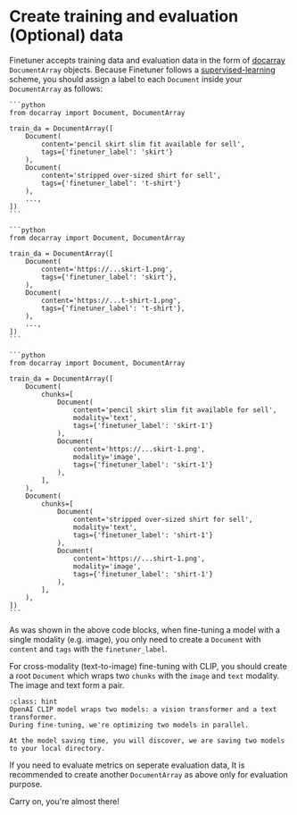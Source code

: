 # Create training and evaluation (Optional) data

Finetuner accepts training data and evaluation data in the form of [docarray](https://docarray.jina.ai/) `DocumentArray` objects.
Because Finetuner follows a [supervised-learning](https://en.wikipedia.org/wiki/Supervised_learning) scheme,
you should assign a label to each `Document` inside your `DocumentArray` as follows:

````{tab} text-to-text search
```python
from docarray import Document, DocumentArray

train_da = DocumentArray([
    Document(
        content='pencil skirt slim fit available for sell',
        tags={'finetuner_label': 'skirt'}
    ),
    Document(
        content='stripped over-sized shirt for sell',
        tags={'finetuner_label': 't-shirt'}
    ),
    ...,
])
```
````
````{tab} image-to-image search
```python
from docarray import Document, DocumentArray

train_da = DocumentArray([
    Document(
        content='https://...skirt-1.png',
        tags={'finetuner_label': 'skirt'},
    ),
    Document(
        content='https://...t-shirt-1.png',
        tags={'finetuner_label': 't-shirt'},
    ),
    ...,
])
```
````
````{tab} text-to-image search on CLIP
```python
from docarray import Document, DocumentArray

train_da = DocumentArray([
    Document(
        chunks=[
            Document(
                content='pencil skirt slim fit available for sell',
                modality='text',
                tags={'finetuner_label': 'skirt-1'}
            ),
            Document(
                content='https://...skirt-1.png',
                modality='image',
                tags={'finetuner_label': 'skirt-1'}
            ),
        ],
    ),
    Document(
        chunks=[
            Document(
                content='stripped over-sized shirt for sell',
                modality='text',
                tags={'finetuner_label': 'shirt-1'}
            ),
            Document(
                content='https://...shirt-1.png',
                modality='image',
                tags={'finetuner_label': 'shirt-1'}
            ),
        ],
    ),
])
```
````

As was shown in the above code blocks,
when fine-tuning a model with a single modality (e.g. image),
you only need to create a `Document` with `content` and `tags` with the `finetuner_label`.

For cross-modality (text-to-image) fine-tuning with CLIP,
you should create a root `Document` which wraps two `chunks` with the `image` and `text` modality.
The image and text form a pair.

```{admonition} CLIP model explained
:class: hint
OpenAI CLIP model wraps two models: a vision transformer and a text transformer.
During fine-tuning, we're optimizing two models in parallel.

At the model saving time, you will discover, we are saving two models to your local directory. 
```

If you need to evaluate metrics on seperate evaluation data,
It is recommended to create another `DocumentArray` as above only for evaluation purpose.

Carry on, you're almost there!
